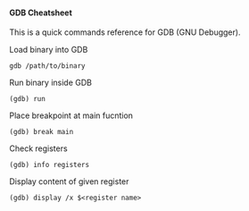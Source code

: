 #### GDB Cheatsheet
This is a quick commands reference for GDB (GNU Debugger).

Load binary into GDB
```
gdb /path/to/binary
```
Run binary inside GDB
```
(gdb) run
```
Place breakpoint at main fucntion
```
(gdb) break main
```

Check registers
```
(gdb) info registers
```

Display content of given register
```
(gdb) display /x $<register name>
```
